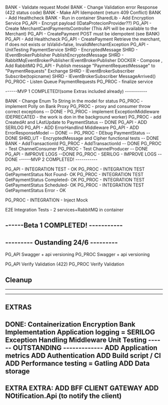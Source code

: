 BANK - Validate request Model
BANK - Change Validation error Response (422 status code)
BANK - Make API Idempotent (return  409 Conflict)
BANK - Add Healthcheck 
BANK - Run in container
SharedLib  - Add Encryption Service
PG_API - Encrypt payload (IDataProtecionProvider??)
PG_API - Create MerchantCardPaymentsController  (This API will be available to the Merchant)
PG_API - CreatePayment POST must be idempotent (see BANK)
PG_API - Add Healthcheck
PG_API - CreatePayment Retrieve the merchant, if does not exists or IsValid=false, InvalidMerchantException
PG_API - UnitTesting PaymentService
SHRD - EncryptedMessage
SHRD - IEventBrokerPublisher PublishEncryptedMessage
SHRD - RabbitMqEventBrokerPublisher:IEventBrokerPublisher
DOCKER - Compose , Add RabbitMQ
PG_API - Publish message "PaymentRequestMessage" to "PaymentRequests" Exchange
SHRD - IEventBrokerSubscriber Subscribe(topicname)
SHRD - IEventBrokerSubscriber MessageArrived()
PG_PROC - Listen Queue PaymentRequests
PG_PROC - finalize service

------MVP 1 COMPLETED!(some Extras included already) -----------

BANK - Change Enum To String in the model for status
PG_PROC - implement Polly on Bank Proxy
PG_PROC - proxy and consumer throw correct exceptions
-- DONE -
PG_PROC - implement ExceptionMiddleware (DEPRECATED - the work is don in the background worker)
PG_PROC - add CreatedAt and LAstUpdate to PaymentStatus
-- DONE
PG_API - ADD SERILOG 
PG_API - ADD ErrorHandlind Middleware
PG_API - ADD ErrorResponseModel
-- DONE
-- PG_PROC - DEbug PaymentStatus
-- DONE
SHRD_UT - EncryptedMessage and Cipher functional tests
-- DONE
BANK	- AddTransactionId
PG_PROC - AddTransactionId
-- DONE
PG_PROC - Test ChannelConsumer
PG_PROC - Test ChannelProducer
-- DONE
PG_API  - IMPROVE LOGS
--DONE
PG_PROC - SERILOG - IMPROVE LOGS
--DONE
------MVP 2 COMPLETED! -----------

PG_API - INTEGRATION TEST - OK
PG_PROC - INTEGRATION TEST GetPaymentStatus Not Found- OK
PG_PROC - INTEGRATION TEST GetPaymentStatus Completed- OK
PG_PROC - INTEGRATION TEST GetPaymentStatus Scheduled- OK
PG_PROC - INTEGRATION TEST GetPaymentStatus Error - OK

PG_PROC - INTEGRATION - Inject Mock<IBankPaymentRepository> 

E2E Integration Tests - 2 services+RabbitMQ in container

------Beta 1 COMPLETED! -----------
-----------------------------------
--------- Oustanding 24/6 ---------
-----------------------------------
PG_API	Swagger + api versioning
PG_PROC Swagger + api versioning 

PG_API	Verify Validation (422)
PG_PROC Verify Validation

Cleanup
-----------------------------------
-----------------------------------

-----------------------
EXTRAS
-----------------------
DONE:
Containerization 
Encryption 
Bank Implementation
Application logging = SERILOG  
Exception Handling Middleware
Unit Testing
------ OUTSTANDING -------------
ADD Application metrics 
ADD Authentication 
ADD Build script / CI 
ADD Performance testing = Gatling
ADD Data storage 
------------------------
EXTRA EXTRA:
ADD BFF CLIENT GATEWAY 
ADD NOtification.Api (to notify the client)
-----------------------



